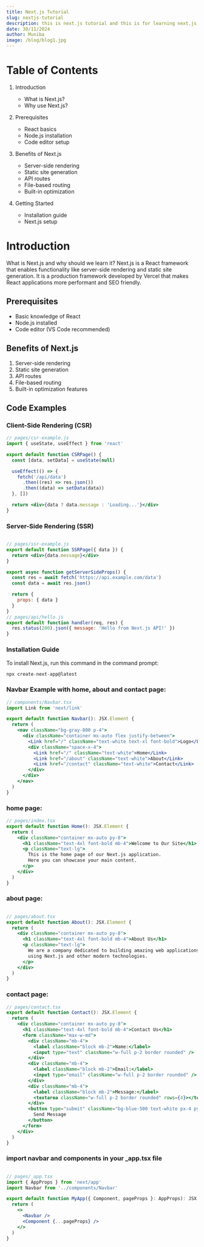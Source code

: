 ```yaml
---
title: Next.js Tutorial
slug: nextjs-tutorial
description: this is next.js tutorial and this is for learning next.js.
date: 30/11/2024
author: Muniba
image: /blog/blog1.jpg
---
```


# Table of Contents

1. Introduction
   - What is Next.js?
   - Why use Next.js?

2. Prerequisites 
   - React basics
   - Node.js installation  
   - Code editor setup

3. Benefits of Next.js
   - Server-side rendering
   - Static site generation
   - API routes
   - File-based routing 
   - Built-in optimization

4. Getting Started
   - Installation guide
   - Next.js setup

# Introduction

What is Next.js and why should we learn it? Next.js is a React framework that enables functionality like server-side rendering and static site generation. It is a production framework developed by Vercel that makes React applications more performant and SEO friendly.

## Prerequisites 
- Basic knowledge of React
- Node.js installed
- Code editor (VS Code recommended)

## Benefits of Next.js
1. Server-side rendering
2. Static site generation
3. API routes
4. File-based routing
5. Built-in optimization features

## Code Examples

### Client-Side Rendering (CSR)
```jsx
// pages/csr-example.js
import { useState, useEffect } from 'react'

export default function CSRPage() {
  const [data, setData] = useState(null)

  useEffect(() => {
    fetch('/api/data')
      .then((res) => res.json())
      .then((data) => setData(data))
  }, [])

  return <div>{data ? data.message : 'Loading...'}</div>
}
```
### Server-Side Rendering (SSR)
```jsx

// pages/ssr-example.js
export default function SSRPage({ data }) {
  return <div>{data.message}</div>
}

export async function getServerSideProps() {
  const res = await fetch('https://api.example.com/data')
  const data = await res.json()

  return {
    props: { data }
  }
}
// pages/api/hello.js
export default function handler(req, res) {
  res.status(200).json({ message: 'Hello from Next.js API!' })
}
```
### Installation Guide
To install Next.js, run this command in the command prompt:
```jsx
npx create-next-app@latest
```

### Navbar Example with home, about and contact page:
```jsx
// components/Navbar.tsx
import Link from 'next/link'

export default function Navbar(): JSX.Element {
  return (
    <nav className="bg-gray-800 p-4">
      <div className="container mx-auto flex justify-between">
        <Link href="/" className="text-white text-xl font-bold">Logo</Link>
        <div className="space-x-4">
          <Link href="/" className="text-white">Home</Link>
          <Link href="/about" className="text-white">About</Link>
          <Link href="/contact" className="text-white">Contact</Link>
        </div>
      </div>
    </nav>
  )
}
```
### home page:
```jsx
// pages/index.tsx
export default function Home(): JSX.Element {
  return (
    <div className="container mx-auto py-8">
      <h1 className="text-4xl font-bold mb-4">Welcome to Our Site</h1>
      <p className="text-lg">
        This is the home page of our Next.js application.
        Here you can showcase your main content.
      </p>
    </div>
  )
}
```
### about page:
```jsx

// pages/about.tsx
export default function About(): JSX.Element {
  return (
    <div className="container mx-auto py-8">
      <h1 className="text-4xl font-bold mb-4">About Us</h1>
      <p className="text-lg">
        We are a company dedicated to building amazing web applications
        using Next.js and other modern technologies.
      </p>
    </div>
  )
}
```
### contact page:
```jsx
// pages/contact.tsx
export default function Contact(): JSX.Element {
  return (
    <div className="container mx-auto py-8">
      <h1 className="text-4xl font-bold mb-4">Contact Us</h1>
      <form className="max-w-md">
        <div className="mb-4">
          <label className="block mb-2">Name:</label>
          <input type="text" className="w-full p-2 border rounded" />
        </div>
        <div className="mb-4">
          <label className="block mb-2">Email:</label>
          <input type="email" className="w-full p-2 border rounded" />
        </div>
        <div className="mb-4">
          <label className="block mb-2">Message:</label>
          <textarea className="w-full p-2 border rounded" rows={4}></textarea>
        </div>
        <button type="submit" className="bg-blue-500 text-white px-4 py-2 rounded">
          Send Message
        </button>
      </form>
    </div>
  )
}
```
### import navbar and components in your _app.tsx file
```jsx

// pages/_app.tsx
import { AppProps } from 'next/app'
import Navbar from '../components/Navbar'

export default function MyApp({ Component, pageProps }: AppProps): JSX.Element {
  return (
    <>
      <Navbar />
      <Component {...pageProps} />
    </>
  )
}
```